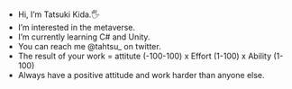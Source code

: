 - Hi, I’m Tatsuki Kida.🖐
- I’m interested in the metaverse. 
- I’m currently learning C# and Unity. 
- You can reach me @tahtsu_ on twitter.
- The result of your work = attitute (-100-100) x Effort (1-100) x Ability (1-100)
- Always have a positive attitude and work harder than anyone else.  

<!---
Tahtsu/Tahtsu is a ✨ special ✨ repository because its `README.md` (this file) appears on your GitHub profile.
You can click the Preview link to take a look at your changes.
--->
